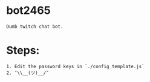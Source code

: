 # bot2465
 	Dumb twitch chat bot.
# Steps:
	1. Edit the password keys in `./config_template.js`
 	2. ¯\\__(ツ)__/¯
